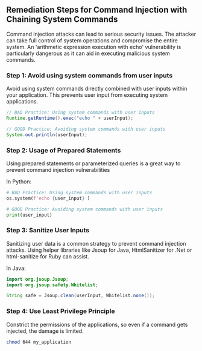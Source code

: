 

## Remediation Steps for Command Injection with Chaining System Commands

Command injection attacks can lead to serious security issues. The attacker can take full control of system operations and compromise the entire system. An 'arithmetic expression execution with echo' vulnerability is particularly dangerous as it can aid in executing malicious system commands. 

### Step 1: Avoid using system commands from user inputs
Avoid using system commands directly combined with user inputs within your application. This prevents user input from executing system applications.

```java
// BAD Practice: Using system commands with user inputs
Runtime.getRuntime().exec("echo " + userInput);

// GOOD Practice: Avoiding system commands with user inputs
System.out.println(userInput);
```

### Step 2: Usage of Prepared Statements
Using prepared statements or parameterized queries is a great way to prevent command injection vulnerabilities

In Python:
```python
# BAD Practice: Using system commands with user inputs
os.system(f'echo {user_input}')

# GOOD Practice: Avoiding system commands with user inputs
print(user_input)
```

### Step 3: Sanitize User Inputs
Sanitizing user data is a common strategy to prevent command injection attacks. Using helper libraries like Jsoup for Java, HtmlSanitizer for .Net or html-sanitize for Ruby can assist.

In Java:
```java
import org.jsoup.Jsoup;
import org.jsoup.safety.Whitelist;

String safe = Jsoup.clean(userInput, Whitelist.none());
```

### Step 4: Use Least Privilege Principle
Constrict the permissions of the applications, so even if a command gets injected, the damage is limited.

```bash
chmod 644 my_application
```
